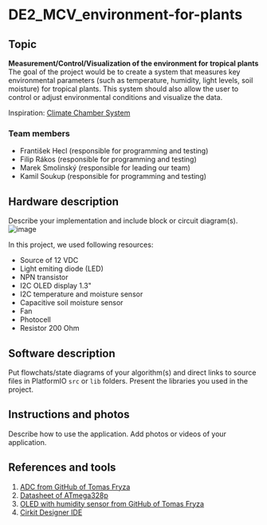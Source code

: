 # DE2_MCV_environment-for-plants

## Topic

**Measurement/Control/Visualization of the environment for tropical plants**
The goal of the project would be to create a system that measures key environmental parameters (such as temperature, humidity, light levels, soil moisture) for tropical plants. This system should also allow the user to control or adjust environmental conditions and visualize the data.

Inspiration: [Climate Chamber System](https://projecthub.arduino.cc/ms_peach/climate-chamber-system-c545de)

### Team members

* František Hecl (responsible for programming and testing)
* Filip Rákos (responsible for programming and testing)
* Marek Smolinský (responsible for leading our team)
* Kamil Soukup (responsible for programming and testing)

## Hardware description

Describe your implementation and include block or circuit diagram(s).
![image](https://github.com/user-attachments/assets/920e9da3-cd24-4cf3-a0df-5ade5083d01e)

In this project, we used following resources:
* Source of 12 VDC
* Light emiting diode (LED)
* NPN transistor
* I2C OLED display 1.3"
* I2C temperature and moisture sensor
* Capacitive soil moisture sensor
* Fan
* Photocell
* Resistor 200 Ohm


## Software description

Put flowchats/state diagrams of your algorithm(s) and direct links to source files in PlatformIO `src` or `lib` folders. Present the libraries you used in the project.

## Instructions and photos

Describe how to use the application. Add photos or videos of your application.

## References and tools

1. [ADC from GitHub of Tomas Fryza](https://github.com/tomas-fryza/avr-course/tree/master/archive/labx-adc)
2. [Datasheet of ATmega328p](https://www.microchip.com/en-us/product/ATmega328p)
3. [OLED with humidity sensor from GitHub of Tomas Fryza](https://github.com/tomas-fryza/avr-course/tree/master/solutions/lab6-i2c-sensor-oled)
4. [Cirkit Designer IDE](https://app.cirkitdesigner.com/)

